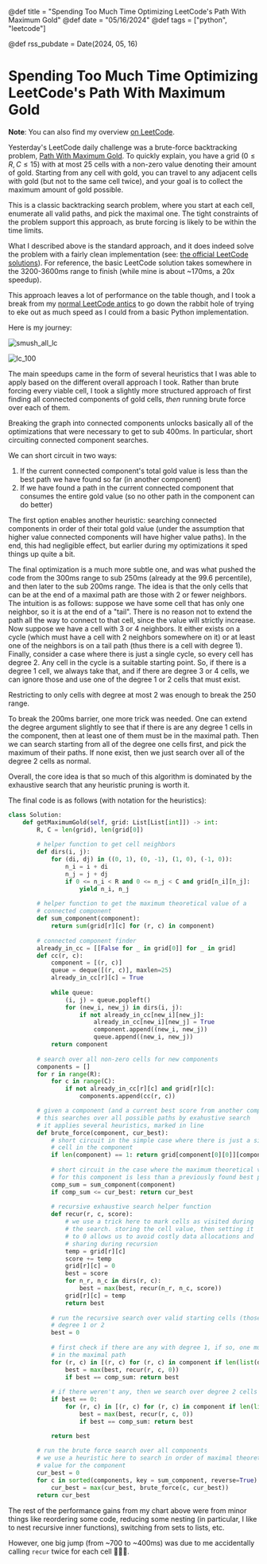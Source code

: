 @def title = "Spending Too Much Time Optimizing LeetCode's Path With Maximum Gold"
@def date = "05/16/2024"
@def tags = ["python", "leetcode"]

@def rss_pubdate = Date(2024, 05, 16)

# Spending Too Much Time Optimizing LeetCode's Path With Maximum Gold

**Note**: You can also find my overview [on LeetCode](https://leetcode.com/problems/path-with-maximum-gold/solutions/5158858/simple-heuristics-get-to-100-sub-200-ms-explanation/).

Yesterday's LeetCode daily challenge was a brute-force backtracking problem, [Path With Maximum Gold](https://leetcode.com/problems/path-with-maximum-gold/). To quickly explain, you have a grid ($0 \le R, C \le 15$​) with at most 25 cells with a non-zero value denoting their amount of gold. Starting from any cell with gold, you can travel to any adjacent cells with gold (but not to the same cell twice), and your goal is to collect the maximum amount of gold possible.

This is a classic backtracking search problem, where you start at each cell, enumerate all valid paths, and pick the maximal one. The tight constraints of the problem support this approach, as brute forcing is likely to be within the time limits.

What I described above is the standard approach, and it does indeed solve the problem with a fairly clean implementation (see: [the official LeetCode solutions](https://leetcode.com/problems/path-with-maximum-gold/solution/)). For reference, the basic LeetCode solution takes somewhere in the 3200-3600ms range to finish (while mine is about ~170ms, a 20x speedup).

This approach leaves a lot of performance on the table though, and I took a break from my [normal LeetCode antics](https://mcognetta.github.io/posts/leetcode-random-seed/) to go down the rabbit hole of trying to eke out as much speed as I could from a basic Python implementation.

Here is my journey:

![smush_all_lc](/assets/leetcode-gold-optimization-post/smush_all_lc.png)

![lc_100](/assets/leetcode-gold-optimization-post/100_percentile_lc.png)

The main speedups came in the form of several heuristics that I was able to apply based on the different overall approach I took. Rather than brute forcing every viable cell, I took a slightly more structured approach of first finding all connected components of gold cells, *then* running brute force over each of them. 

Breaking the graph into connected components unlocks basically all of the optimizations that were necessary to get to sub 400ms. In particular, short circuiting connected component searches.

We can short circuit in two ways:

1. If the current connected component's total gold value is less than the best path we have found so far (in another component)
2. If we have found a path in the current connected component that consumes the entire gold value (so no other path in the component can do better)

The first option enables another heuristic: searching connected components in order of their total gold value (under the assumption that higher value connected components will have higher value paths). In the end, this had negligible effect, but earlier during my optimizations it sped things up quite a bit.

The final optimization is a much more subtle one, and was what pushed the code from the 300ms range to sub 250ms (already at the 99.6 percentile), and then later to the sub 200ms range. The idea is that the only cells that can be at the end of a maximal path are those with 2 or fewer neighbors. The intuition is as follows: suppose we have some cell that has only one neighbor, so it is at the end of a "tail". There is no reason not to extend the path all the way to connect to that cell, since the value will strictly increase. Now suppose we have a cell with 3 or 4 neighbors. It either exists on a cycle (which must have a cell with 2 neighbors somewhere on it) or at least one of the neighbors is on a tail path (thus there is a cell with degree 1). Finally, consider a case where there is just a single cycle, so every cell has degree 2. Any cell in the cycle is a suitable starting point. So, if there is a degree 1 cell, we always take that, and if there are degree 3 or 4 cells, we can ignore those and use one of the degree 1 or 2 cells that must exist.

Restricting to only cells with degree at most 2 was enough to break the 250 range.

To break the 200ms barrier, one more trick was needed. One can extend the degree argument slightly to see that if there is are any degree 1 cells in the component, then at least one of them must be in the maximal path. Then we can search starting from all of the degree one cells first, and pick the maximum of their paths. If none exist, then we just search over all of the degree 2 cells as normal.

Overall, the core idea is that so much of this algorithm is dominated by the exhaustive search that any heuristic pruning is worth it.

The final code is as follows (with notation for the heuristics):

```python 
class Solution:
    def getMaximumGold(self, grid: List[List[int]]) -> int:
        R, C = len(grid), len(grid[0])
		
        # helper function to get cell neighbors
        def dirs(i, j):
            for (di, dj) in ((0, 1), (0, -1), (1, 0), (-1, 0)):
                n_i = i + di
                n_j = j + dj
                if 0 <= n_i < R and 0 <= n_j < C and grid[n_i][n_j]: 
                    yield n_i, n_j
        
        # helper function to get the maximum theoretical value of a
        # connected component
        def sum_component(component):
            return sum(grid[r][c] for (r, c) in component)
        
        # connected component finder
        already_in_cc = [[False for _ in grid[0]] for _ in grid]
        def cc(r, c):
            component = [(r, c)]
            queue = deque([(r, c)], maxlen=25)
            already_in_cc[r][c] = True
            
            while queue:
                (i, j) = queue.popleft()
                for (new_i, new_j) in dirs(i, j):
                    if not already_in_cc[new_i][new_j]:
                        already_in_cc[new_i][new_j] = True
                        component.append((new_i, new_j))
                        queue.append((new_i, new_j))
            return component
        
        # search over all non-zero cells for new components
        components = []
        for r in range(R):
            for c in range(C):
                if not already_in_cc[r][c] and grid[r][c]:
                    components.append(cc(r, c))

        # given a component (and a current best score from another component)
        # this searches over all possible paths by exahustive search
        # it applies several heuristics, marked in line
        def brute_force(component, cur_best):
            # short circuit in the simple case where there is just a single
            # cell in the component
            if len(component) == 1: return grid[component[0][0]][component[0][1]]
 
            # short circuit in the case where the maximum theoretical value
    		# for this component is less than a previously found best path
    		comp_sum = sum_component(component)
            if comp_sum <= cur_best: return cur_best
			
            # recursive exhaustive search helper function
            def recur(r, c, score):
                # we use a trick here to mark cells as visited during
                # the search. storing the cell value, then setting it
                # to 0 allows us to avoid costly data allocations and
                # sharing during recursion
                temp = grid[r][c]
                score += temp
                grid[r][c] = 0
                best = score
                for n_r, n_c in dirs(r, c):
                    best = max(best, recur(n_r, n_c, score))
                grid[r][c] = temp
                return best
            
            # run the recursive search over valid starting cells (those with)
            # degree 1 or 2
            best = 0
            
            # first check if there are any with degree 1, if so, one must appear
            # in the maximal path
            for (r, c) in [(r, c) for (r, c) in component if len(list(dirs(r, c))) == 1]:
                best = max(best, recur(r, c, 0))
                if best == comp_sum: return best
           	
            # if there weren't any, then we search over degree 2 cells as normal
            if best == 0:
                for (r, c) in [(r, c) for (r, c) in component if len(list(dirs(r, c))) == 2]:
                    best = max(best, recur(r, c, 0))
                    if best == comp_sum: return best

            return best
        
        # run the brute force search over all components
        # we use a heuristic here to search in order of maximal theoretical
        # value for the component
        cur_best = 0
        for c in sorted(components, key = sum_component, reverse=True):
            cur_best = max(cur_best, brute_force(c, cur_best))
        return cur_best
```

The rest of the performance gains from my chart above were from minor things like reordering some code, reducing some nesting (in particular, I like to nest recursive inner functions), switching from sets to lists, etc.

However, one big jump (from ~700 to ~400ms) was due to me accidentally calling `recur` twice for each cell 🤦🏻‍♂️.

